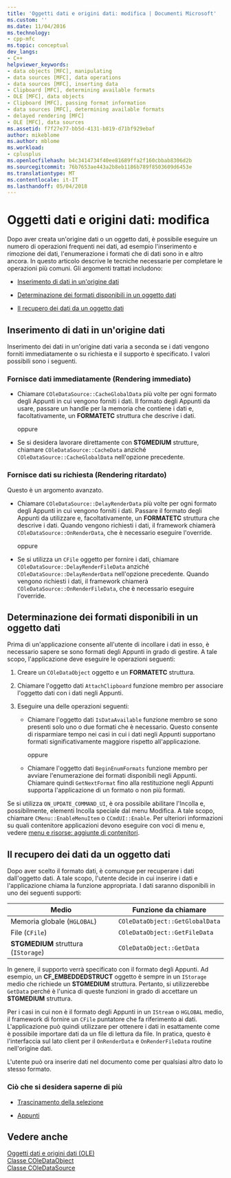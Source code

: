 ```yaml
---
title: 'Oggetti dati e origini dati: modifica | Documenti Microsoft'
ms.custom: ''
ms.date: 11/04/2016
ms.technology:
- cpp-mfc
ms.topic: conceptual
dev_langs:
- C++
helpviewer_keywords:
- data objects [MFC], manipulating
- data sources [MFC], data operations
- data sources [MFC], inserting data
- Clipboard [MFC], determining available formats
- OLE [MFC], data objects
- Clipboard [MFC], passing format information
- data sources [MFC], determining available formats
- delayed rendering [MFC]
- OLE [MFC], data sources
ms.assetid: f7f27e77-bb5d-4131-b819-d71bf929ebaf
author: mikeblome
ms.author: mblome
ms.workload:
- cplusplus
ms.openlocfilehash: b4c3414734f40ee81689ffa2f160cbbab8306d2b
ms.sourcegitcommit: 76b7653ae443a2b8eb1186b789f8503609d6453e
ms.translationtype: MT
ms.contentlocale: it-IT
ms.lasthandoff: 05/04/2018
---
```

# <a name="data-objects-and-data-sources-manipulation"></a>Oggetti dati e origini dati: modifica
Dopo aver creata un'origine dati o un oggetto dati, è possibile eseguire un numero di operazioni frequenti nei dati, ad esempio l'inserimento e rimozione dei dati, l'enumerazione i formati che di dati sono in e altro ancora. In questo articolo descrive le tecniche necessarie per completare le operazioni più comuni. Gli argomenti trattati includono:  
  
-   [Inserimento di dati in un'origine dati](#_core_inserting_data_into_a_data_source)  
  
-   [Determinazione dei formati disponibili in un oggetto dati](#_core_determining_the_formats_available_in_a_data_object)  
  
-   [Il recupero dei dati da un oggetto dati](#_core_retrieving_data_from_a_data_object)  
  
##  <a name="_core_inserting_data_into_a_data_source"></a> Inserimento di dati in un'origine dati  
 Inserimento dei dati in un'origine dati varia a seconda se i dati vengono forniti immediatamente o su richiesta e il supporto è specificato. I valori possibili sono i seguenti.  
  
### <a name="supplying-data-immediately-immediate-rendering"></a>Fornisce dati immediatamente (Rendering immediato)  
  
-   Chiamare `COleDataSource::CacheGlobalData` più volte per ogni formato degli Appunti in cui vengono forniti i dati. Il formato degli Appunti da usare, passare un handle per la memoria che contiene i dati e, facoltativamente, un **FORMATETC** struttura che descrive i dati.  
  
     oppure  
  
-   Se si desidera lavorare direttamente con **STGMEDIUM** strutture, chiamare `COleDataSource::CacheData` anziché `COleDataSource::CacheGlobalData` nell'opzione precedente.  
  
### <a name="supplying-data-on-demand-delayed-rendering"></a>Fornisce dati su richiesta (Rendering ritardato)  
 Questo è un argomento avanzato.  
  
-   Chiamare `COleDataSource::DelayRenderData` più volte per ogni formato degli Appunti in cui vengono forniti i dati. Passare il formato degli Appunti da utilizzare e, facoltativamente, un **FORMATETC** struttura che descrive i dati. Quando vengono richiesti i dati, il framework chiamerà `COleDataSource::OnRenderData`, che è necessario eseguire l'override.  
  
     oppure  
  
-   Se si utilizza un `CFile` oggetto per fornire i dati, chiamare `COleDataSource::DelayRenderFileData` anziché `COleDataSource::DelayRenderData` nell'opzione precedente. Quando vengono richiesti i dati, il framework chiamerà `COleDataSource::OnRenderFileData`, che è necessario eseguire l'override.  
  
##  <a name="_core_determining_the_formats_available_in_a_data_object"></a> Determinazione dei formati disponibili in un oggetto dati  
 Prima di un'applicazione consente all'utente di incollare i dati in esso, è necessario sapere se sono formati degli Appunti in grado di gestire. A tale scopo, l'applicazione deve eseguire le operazioni seguenti:  
  
1.  Creare un `COleDataObject` oggetto e un **FORMATETC** struttura.  
  
2.  Chiamare l'oggetto dati `AttachClipboard` funzione membro per associare l'oggetto dati con i dati negli Appunti.  
  
3.  Eseguire una delle operazioni seguenti:  
  
    -   Chiamare l'oggetto dati `IsDataAvailable` funzione membro se sono presenti solo uno o due formati che è necessario. Questo consente di risparmiare tempo nei casi in cui i dati negli Appunti supportano formati significativamente maggiore rispetto all'applicazione.  
  
         oppure  
  
    -   Chiamare l'oggetto dati `BeginEnumFormats` funzione membro per avviare l'enumerazione dei formati disponibili negli Appunti. Chiamare quindi `GetNextFormat` fino alla restituzione negli Appunti supporta l'applicazione di un formato o non più formati.  
  
 Se si utilizza `ON_UPDATE_COMMAND_UI`, è ora possibile abilitare l'Incolla e, possibilmente, elementi Incolla speciale dal menu Modifica. A tale scopo, chiamare `CMenu::EnableMenuItem` o `CCmdUI::Enable`. Per ulteriori informazioni su quali contenitore applicazioni devono eseguire con voci di menu e, vedere [menu e risorse: aggiunte di contenitori](../mfc/menus-and-resources-container-additions.md).  
  
##  <a name="_core_retrieving_data_from_a_data_object"></a> Il recupero dei dati da un oggetto dati  
 Dopo aver scelto il formato dati, è comunque per recuperare i dati dall'oggetto dati. A tale scopo, l'utente decide in cui inserire i dati e l'applicazione chiama la funzione appropriata. I dati saranno disponibili in uno dei seguenti supporti:  
  
|Medio|Funzione da chiamare|  
|------------|----------------------|  
|Memoria globale (`HGLOBAL`)|`COleDataObject::GetGlobalData`|  
|File (`CFile`)|`COleDataObject::GetFileData`|  
|**STGMEDIUM** struttura (`IStorage`)|`COleDataObject::GetData`|  
  
 In genere, il supporto verrà specificato con il formato degli Appunti. Ad esempio, un **CF_EMBEDDEDSTRUCT** oggetto è sempre in un `IStorage` medio che richiede un **STGMEDIUM** struttura. Pertanto, si utilizzerebbe `GetData` perché è l'unica di queste funzioni in grado di accettare un **STGMEDIUM** struttura.  
  
 Per i casi in cui non è il formato degli Appunti in un `IStream` o `HGLOBAL` medio, il framework di fornire un `CFile` puntatore che fa riferimento ai dati. L'applicazione può quindi utilizzare per ottenere i dati in esattamente come è possibile importare dati da un file di lettura da file. In pratica, questo è l'interfaccia sul lato client per il `OnRenderData` e `OnRenderFileData` routine nell'origine dati.  
  
 L'utente può ora inserire dati nel documento come per qualsiasi altro dato lo stesso formato.  
  
### <a name="what-do-you-want-to-know-more-about"></a>Ciò che si desidera saperne di più  
  
-   [Trascinamento della selezione](../mfc/drag-and-drop-ole.md)  
  
-   [Appunti](../mfc/clipboard.md)  
  
## <a name="see-also"></a>Vedere anche  
 [Oggetti dati e origini dati (OLE)](../mfc/data-objects-and-data-sources-ole.md)   
 [Classe COleDataObject](../mfc/reference/coledataobject-class.md)   
 [Classe COleDataSource](../mfc/reference/coledatasource-class.md)
